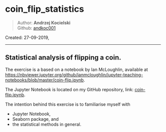 # coin_flip_statistics

>Author: **Andrzej Kocielski**  
>Github: [andkoc001](https://github.com/andkoc001/)  

Created: 27-09-2019,

___

## Statistical analysis of flipping a coin.

The exercise is a based on a notebook by  Ian McLoughlin, available at <https://nbviewer.jupyter.org/github/ianmcloughlin/jupyter-teaching-notebooks/blob/master/coin-flip.ipynb>.

The Jupyter Notebook is located on my GitHub repository, link: [coin-flip.ipynb](https://github.com/andkoc001/ML_projects/).

The intention behind this exercise is to familiarise myself with
* Jupyter Notebook,
* Seaborn package, and
* the statistical methods in general.

